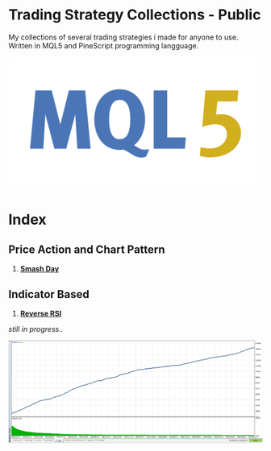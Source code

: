 # Trading Strategy Collections - Public
My collections of several trading strategies i made for anyone to use. Written in MQL5 and PineScript programming langguage.

![](./mql5.png)

# Index
## Price Action and Chart Pattern
1. [__Smash Day__](https://handiko.github.io/TradingStrategy-Public/Price%20Action%20and%20Chart%20Pattern/Smash%20Day)

## Indicator Based
1. [__Reverse RSI__](https://handiko.github.io/Reverse-RSI-Forex-Strategy/)

_still in progress.._

![](./SimpleScalper_equity.png)
